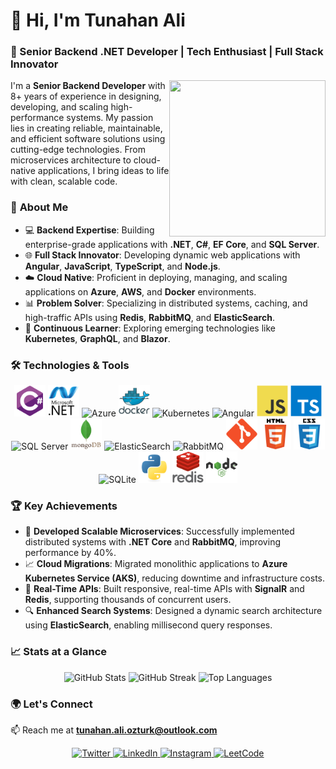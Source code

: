 
# 👋 Hi, I'm **Tunahan Ali** 
### 🚀 Senior Backend .NET Developer | Tech Enthusiast | Full Stack Innovator  
<img src="https://media.giphy.com/media/v1.Y2lkPTc5MGI3NjExZmM4N2M1NzE4NDg0YWE5N2Q4NDdjMDRhMDJmNTY1NmJjNWRmODBjMSZjdD1n/MeJgB3yMMwIaHmKD4z/giphy.gif" align="right" width="250" height="250">


I'm a **Senior Backend Developer** with 8+ years of experience in designing, developing, and scaling high-performance systems. My passion lies in creating reliable, maintainable, and efficient software solutions using cutting-edge technologies. From microservices architecture to cloud-native applications, I bring ideas to life with clean, scalable code.  

### 🌟 **About Me**  
- 💻 **Backend Expertise**: Building enterprise-grade applications with **.NET**, **C#**, **EF Core**, and **SQL Server**.  
- 🌐 **Full Stack Innovator**: Developing dynamic web applications with **Angular**, **JavaScript**, **TypeScript**, and **Node.js**.  
- ☁️ **Cloud Native**: Proficient in deploying, managing, and scaling applications on **Azure**, **AWS**, and **Docker** environments.  
- 📊 **Problem Solver**: Specializing in distributed systems, caching, and high-traffic APIs using **Redis**, **RabbitMQ**, and **ElasticSearch**.  
- 🎯 **Continuous Learner**: Exploring emerging technologies like **Kubernetes**, **GraphQL**, and **Blazor**.  



### 🛠️ **Technologies & Tools**  
<p align="center">
  <img src="https://raw.githubusercontent.com/devicons/devicon/master/icons/csharp/csharp-original.svg" alt="C#" width="50" height="50"/>
  <img src="https://raw.githubusercontent.com/devicons/devicon/master/icons/dot-net/dot-net-original-wordmark.svg" alt=".NET" width="50" height="50"/>
  <img src="https://www.vectorlogo.zone/logos/microsoft_azure/microsoft_azure-icon.svg" alt="Azure" width="50" height="50"/>
  <img src="https://raw.githubusercontent.com/devicons/devicon/master/icons/docker/docker-original-wordmark.svg" alt="Docker" width="50" height="50"/>
  <img src="https://www.vectorlogo.zone/logos/kubernetes/kubernetes-icon.svg" alt="Kubernetes" width="50" height="50"/>
  <img src="https://angular.io/assets/images/logos/angular/angular.svg" alt="Angular" width="50" height="50"/>
  <img src="https://raw.githubusercontent.com/devicons/devicon/master/icons/javascript/javascript-original.svg" alt="JavaScript" width="50" height="50"/>
  <img src="https://raw.githubusercontent.com/devicons/devicon/master/icons/typescript/typescript-original.svg" alt="TypeScript" width="50" height="50"/>
  <img src="https://www.svgrepo.com/show/303229/microsoft-sql-server-logo.svg" alt="SQL Server" width="50" height="50"/>
  <img src="https://raw.githubusercontent.com/devicons/devicon/master/icons/mongodb/mongodb-original-wordmark.svg" alt="MongoDB" width="50" height="50"/>
  <img src="https://www.vectorlogo.zone/logos/elastic/elastic-icon.svg" alt="ElasticSearch" width="50" height="50"/>
  <img src="https://www.vectorlogo.zone/logos/rabbitmq/rabbitmq-icon.svg" alt="RabbitMQ" width="50" height="50"/>
  <img src="https://raw.githubusercontent.com/devicons/devicon/master/icons/git/git-original.svg" alt="Git" width="50" height="50"/>
  <img src="https://raw.githubusercontent.com/devicons/devicon/master/icons/html5/html5-original-wordmark.svg" alt="HTML5" width="50" height="50"/>
  <img src="https://raw.githubusercontent.com/devicons/devicon/master/icons/css3/css3-original-wordmark.svg" alt="CSS3" width="50" height="50"/>
  <img src="https://www.vectorlogo.zone/logos/sqlite/sqlite-icon.svg" alt="SQLite" width="50" height="50"/>
  <img src="https://raw.githubusercontent.com/devicons/devicon/master/icons/python/python-original.svg" alt="Python" width="50" height="50"/>
  <img src="https://raw.githubusercontent.com/devicons/devicon/master/icons/redis/redis-original-wordmark.svg" alt="Redis" width="50" height="50"/>
  <img src="https://raw.githubusercontent.com/devicons/devicon/master/icons/nodejs/nodejs-original-wordmark.svg" alt="Node.js" width="50" height="50"/>
</p>


### 🏆 **Key Achievements**  
- 🚀 **Developed Scalable Microservices**: Successfully implemented distributed systems with **.NET Core** and **RabbitMQ**, improving performance by 40%.  
- 📈 **Cloud Migrations**: Migrated monolithic applications to **Azure Kubernetes Service (AKS)**, reducing downtime and infrastructure costs.  
- 🔄 **Real-Time APIs**: Built responsive, real-time APIs with **SignalR** and **Redis**, supporting thousands of concurrent users.  
- 🔍 **Enhanced Search Systems**: Designed a dynamic search architecture using **ElasticSearch**, enabling millisecond query responses.  

### 📈 **Stats at a Glance**  
<p align="center">
  <img src="https://github-readme-stats.vercel.app/api?username=moongazing&show_icons=true&theme=radical" alt="GitHub Stats" />
  <img src="https://github-readme-streak-stats.herokuapp.com/?user=moongazing&theme=radical" alt="GitHub Streak" />
  <img src="https://github-readme-stats.vercel.app/api/top-langs?username=moongazing&show_icons=true&locale=en&layout=compact&theme=radical" alt="Top Languages" />
</p>



### 🌍 **Let's Connect**  
📫 Reach me at **tunahan.ali.ozturk@outlook.com**  

<p align="center">
  <a href="https://twitter.com/moongazing2" target="_blank">
    <img src="https://raw.githubusercontent.com/rahuldkjain/github-profile-readme-generator/master/src/images/icons/Social/twitter.svg" alt="Twitter" width="40" height="40"/>
  </a>
  <a href="https://linkedin.com/in/tunahan-ali-ozturk" target="_blank">
    <img src="https://raw.githubusercontent.com/rahuldkjain/github-profile-readme-generator/master/src/images/icons/Social/linked-in-alt.svg" alt="LinkedIn" width="40" height="40"/>
  </a>
  <a href="https://instagram.com/moongazinng" target="_blank">
    <img src="https://raw.githubusercontent.com/rahuldkjain/github-profile-readme-generator/master/src/images/icons/Social/instagram.svg" alt="Instagram" width="40" height="40"/>
  </a>
  <a href="https://www.leetcode.com/moongazing" target="_blank">
    <img src="https://raw.githubusercontent.com/rahuldkjain/github-profile-readme-generator/master/src/images/icons/Social/leet-code.svg" alt="LeetCode" width="40" height="40"/>
  </a>
</p>
